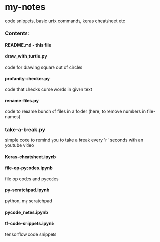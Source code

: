 # my-notes
code snippets, basic unix commands, keras cheatsheet etc

### Contents:

#### README.md - this file
#### draw_with_turtle.py	
  code for drawing square out of circles
#### profanity-checker.py	
  code that checks curse words in given text
#### rename-files.py
  code to rename bunch of files in a folder (here, to remove numbers in file-names)
### take-a-break.py	
  simple code to remind you to take a break every 'n' seconds with an youtube video
#### Keras-cheatsheet.ipynb
#### file-op-pycodes.ipynb	
  file op codes and pycodes
#### py-scratchpad.ipynb	
  python, my scratchpad
#### pycode_notes.ipynb
#### tf-code-snippets.ipynb
  tensorflow code snippets
